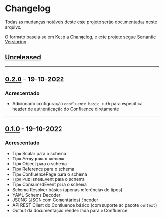 # Changelog
Todas as mudanças notáveis deste este projeto serão documentadas neste arquivo.

O formato baseia-se em [Keep a Changelog](https://keepachangelog.com/en/1.0.0/),
e este projeto segue [Semantic Versioning](https://semver.org/spec/v2.0.0.html).

## [Unreleased]

---

## [0.2.0] - 19-10-2022
### Acrescentado
- Adicionado configuração `confluence_basic_auth` para especificar header de authenticação do Confluence diretamente

---

## [0.1.0] - 19-10-2022
### Acrescentado
- Tipo Scalar para o schema
- Tipo Array para o schema
- Tipo Object para o schema
- Tipo Reference para o schema
- Tipo ConfluencePage para o schema
- Tipo PublishedEvent para o schema
- Tipo ConsumedEvent para o schema
- Schema Resolver básico (apenas referências de tipos)
- YAML Schema Decoder
- JSONC (JSON com Comentários) Encoder
- API REST Client do Confluence básico (com suporte ao pacote `context`)
- Output da documentação renderizada para o Confluence

[Unreleased]: https://github.com/madeiramadeirabr/action-lifecycledoc/compare/v0.2.0...HEAD
[0.2.0]: https://github.com/madeiramadeirabr/action-lifecycledoc/compare/v0.1.0...v0.2.0
[0.1.0]: https://github.com/madeiramadeirabr/action-lifecycledoc/releases/tag/v0.1.0